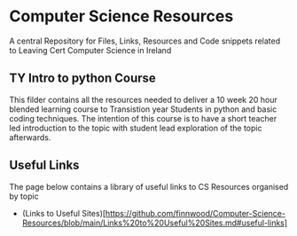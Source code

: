 
# Computer Science Resources
 A central Repository for Files, Links, Resources and Code snippets related to Leaving Cert Computer Science in Ireland

## TY Intro to python Course
This filder contains all the resources needed to deliver a 10 week 20 hour blended learning course to Transistion year Students in python and basic coding techniques. The intention of this course is to have a short teacher led introduction to the topic with student lead exploration of the topic afterwards.

## Useful Links
The page below contains a library of useful links to CS Resources organised by topic
- (Links to Useful Sites)[https://github.com/finnwood/Computer-Science-Resources/blob/main/Links%20to%20Useful%20Sites.md#useful-links]
